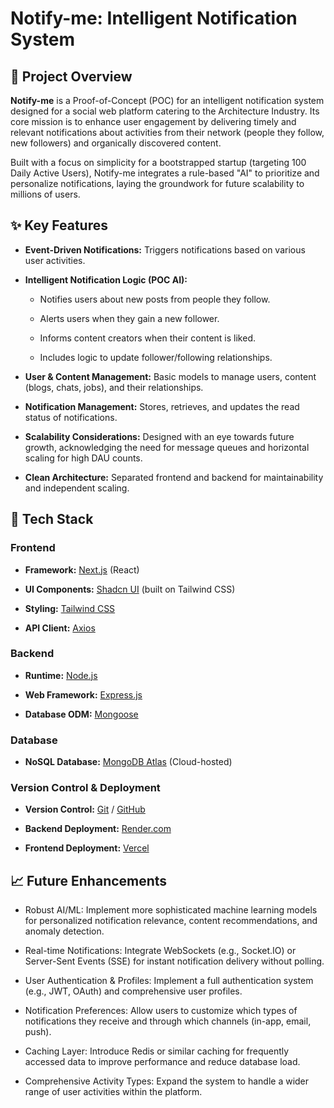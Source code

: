 # Notify-me: Intelligent Notification System

## 🌟 Project Overview

**Notify-me** is a Proof-of-Concept (POC) for an intelligent notification system designed for a social web platform catering to the Architecture Industry. Its core mission is to enhance user engagement by delivering timely and relevant notifications about activities from their network (people they follow, new followers) and organically discovered content.

Built with a focus on simplicity for a bootstrapped startup (targeting 100 Daily Active Users), Notify-me integrates a rule-based "AI" to prioritize and personalize notifications, laying the groundwork for future scalability to millions of users.

## ✨ Key Features

* **Event-Driven Notifications:** Triggers notifications based on various user activities.

* **Intelligent Notification Logic (POC AI):**

    * Notifies users about new posts from people they follow.

    * Alerts users when they gain a new follower.

    * Informs content creators when their content is liked.

    * Includes logic to update follower/following relationships.

* **User & Content Management:** Basic models to manage users, content (blogs, chats, jobs), and their relationships.

* **Notification Management:** Stores, retrieves, and updates the read status of notifications.

* **Scalability Considerations:** Designed with an eye towards future growth, acknowledging the need for message queues and horizontal scaling for high DAU counts.

* **Clean Architecture:** Separated frontend and backend for maintainability and independent scaling.

## 🚀 Tech Stack

### Frontend

* **Framework:** [Next.js](https://nextjs.org/) (React)

* **UI Components:** [Shadcn UI](https://ui.shadcn.com/) (built on Tailwind CSS)

* **Styling:** [Tailwind CSS](https://tailwindcss.com/)

* **API Client:** [Axios](https://axios-http.com/)

### Backend

* **Runtime:** [Node.js](https://nodejs.org/)

* **Web Framework:** [Express.js](https://expressjs.com/)

* **Database ODM:** [Mongoose](https://mongoosejs.com/)


### Database

* **NoSQL Database:** [MongoDB Atlas](https://www.mongodb.com/cloud/atlas) (Cloud-hosted)

### Version Control & Deployment

* **Version Control:** [Git](https://git-scm.com/) / [GitHub](https://github.com/)

* **Backend Deployment:** [Render.com](https://render.com/)

* **Frontend Deployment:** [Vercel](https://vercel.com/)

## 📈 Future Enhancements
* Robust AI/ML: Implement more sophisticated machine learning models for personalized notification relevance, content recommendations, and anomaly detection.

* Real-time Notifications: Integrate WebSockets (e.g., Socket.IO) or Server-Sent Events (SSE) for instant notification delivery without polling.

* User Authentication & Profiles: Implement a full authentication system (e.g., JWT, OAuth) and comprehensive user profiles.

* Notification Preferences: Allow users to customize which types of notifications they receive and through which channels (in-app, email, push).

* Caching Layer: Introduce Redis or similar caching for frequently accessed data to improve performance and reduce database load.

* Comprehensive Activity Types: Expand the system to handle a wider range of user activities within the platform.